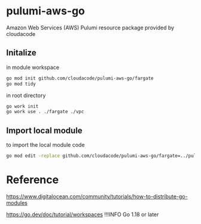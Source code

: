 # pulumi-aws-go
Amazon Web Services (AWS) Pulumi resource package provided by cloudacode

## Initalize

in module workspace
```bash
go mod init github.com/cloudacode/pulumi-aws-go/fargate
go mod tidy
```

in root directory
```bash
go work init
go work use . ./fargate ./vpc
```

## Import local module
to import the local module code
```bash
go mod edit -replace github.com/cloudacode/pulumi-aws-go/fargate=../pulumi-aws-go/fargate
```


# Reference
https://www.digitalocean.com/community/tutorials/how-to-distribute-go-modules

https://go.dev/doc/tutorial/workspaces
!!!INFO
    Go 1.18 or later
